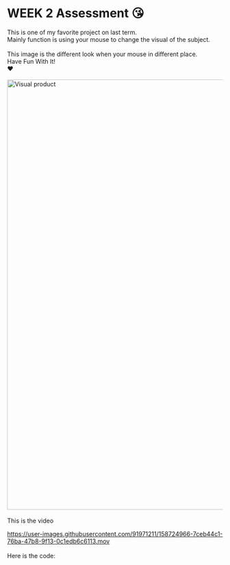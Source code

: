 # WEEK 2 Assessment 😘
This is one of my favorite project on last term. <br>
Mainly function is using your mouse to change the visual of the subject. <br>
<br>
This image is the different look when your mouse in different place.<br>
Have Fun With It!<br>❤️ <br>
<br>
<img width="1005" alt="Visual product" src="https://user-images.githubusercontent.com/91971211/158725102-1a36dd45-f4a2-4f4b-b1df-8cfd403b95b3.png">
<br>
<br>
This is the video

https://user-images.githubusercontent.com/91971211/158724966-7ceb44c1-76ba-47b8-9f13-0c1edb6c6113.mov
<br>
<br>
Here is the code:


